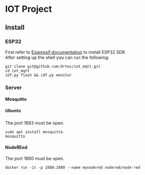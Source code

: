 # IOT Project

## Install

### ESP32
First refer to [Espressif documentation](https://docs.espressif.com/projects/esp-idf/en/latest/esp32/get-started/) to install ESP32 SDK  
After setting up the shell you can run the following:
```shell script
git clone git@github.com:Ortes/iot_mqtt.git
cd iot_mqtt
idf.py flash && idf.py monitor
```

### Server

#### Mosquitto
##### Ubuntu
The port 1883 must be open.
```shell script
sudo apt install mosquitto
mosquitto
```
#### NodeREed
The port 1880 must be open.
```shell script
docker run -it -p 1880:1880 --name mynodered nodered/node-red
```

